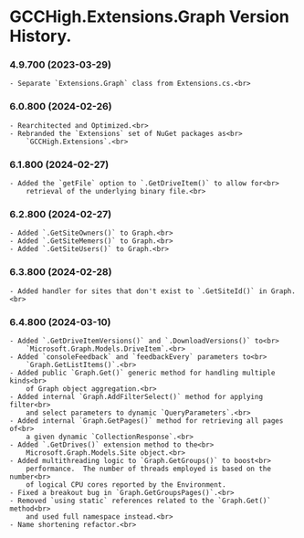 ﻿# GCCHigh.Extensions.Graph Version History.

### **4.9.700 (2023-03-29)**<br>
	- Separate `Extensions.Graph` class from Extensions.cs.<br>

### **6.0.800 (2024-02-26)**<br>
	- Rearchitected and Optimized.<br>
	- Rebranded the `Extensions` set of NuGet packages as<br>
	    `GCCHigh.Extensions`.<br>

### **6.1.800 (2024-02-27)**<br>
	- Added the `getFile` option to `.GetDriveItem()` to allow for<br>
	    retrieval of the underlying binary file.<br>

### **6.2.800 (2024-02-27)**<br>
	- Added `.GetSiteOwners()` to Graph.<br>
	- Added `.GetSiteMemers()` to Graph.<br>
	- Added `.GetSiteUsers()` to Graph.<br>

### **6.3.800 (2024-02-28)**<br>
	- Added handler for sites that don't exist to `.GetSiteId()` in Graph.<br>

### **6.4.800 (2024-03-10)**<br>
	- Added `.GetDriveItemVersions()` and `.DownloadVersions()` to<br>
	    `Microsoft.Graph.Models.DriveItem`.<br>
	- Added `consoleFeedback` and `feedbackEvery` parameters to<br>
	    `Graph.GetListItems()`.<br>
	- Added public `Graph.Get()` generic method for handling multiple kinds<br>
	    of Graph object aggregation.<br>
	- Added internal `Graph.AddFilterSelect()` method for applying filter<br>
	    and select parameters to dynamic `QueryParameters`.<br>
	- Added internal `Graph.GetPages()` method for retrieving all pages of<br>
	    a given dynamic `CollectionResponse`.<br>
	- Added `.GetDrives()` extension method to the<br>
	    Microsoft.Graph.Models.Site object.<br>
	- Added multithreading logic to `Graph.GetGroups()` to boost<br>
	    performance.  The number of threads employed is based on the number<br>
		of logical CPU cores reported by the Environment.
	- Fixed a breakout bug in `Graph.GetGroupsPages()`.<br>
	- Removed `using static` references related to the `Graph.Get()` method<br>
	    and used full namespace instead.<br>
	- Name shortening refactor.<br>
